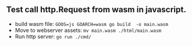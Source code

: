 ## Test call http.Request from wasm in javascript.

* build wasm file: `GOOS=js GOARCH=wasm go build  -o main.wasm`
* Move to webserver assets: `mv main.wasm ./html/main.wasm`
* Run http server: `go run ./cmd/`